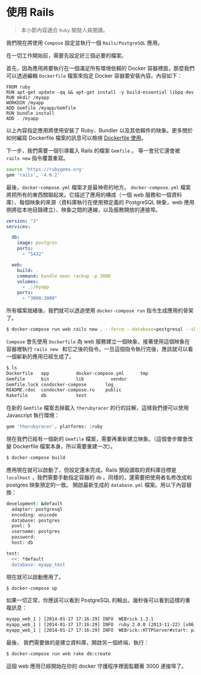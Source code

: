 # 使用 Rails

> 本小節內容適合 `Ruby` 開發人員閱讀。

我們現在將使用 `Compose` 設定並執行一個 `Rails/PostgreSQL` 應用。

在一切工作開始前，需要先設定好三個必要的檔案。

首先，因為應用將要執行在一個滿足所有環境依賴的 Docker 容器裡面，那麼我們可以透過編輯 `Dockerfile` 檔案來指定 Docker 容器要安裝內容。內容如下：

```docker
FROM ruby
RUN apt-get update -qq && apt-get install -y build-essential libpq-dev
RUN mkdir /myapp
WORKDIR /myapp
ADD Gemfile /myapp/Gemfile
RUN bundle install
ADD . /myapp
```

以上內容指定應用將使用安裝了 Ruby、Bundler 以及其依賴件的映象。更多關於如何編寫 Dockerfile 檔案的訊息可以檢視 [Dockerfile 使用](../image/dockerfile/README.md)。

下一步，我們需要一個引導載入 Rails 的檔案 `Gemfile` 。 等一會兒它還會被 `rails new` 指令覆蓋重寫。

```bash
source 'https://rubygems.org'
gem 'rails', '4.0.2'
```

最後，`docker-compose.yml` 檔案才是最神奇的地方。 `docker-compose.yml` 檔案將把所有的東西關聯起來。它描述了應用的構成（一個 web 服務和一個資料庫）、每個映象的來源（資料庫執行在使用預定義的 PostgreSQL 映象，web 應用側將從本地目錄建立）、映象之間的連線，以及服務開放的連接埠。

```yaml
version: "3"
services:

  db:
    image: postgres
    ports:
      - "5432"

  web:
    build: .
    command: bundle exec rackup -p 3000
    volumes:
      - .:/myapp
    ports:
      - "3000:3000"
```

所有檔案就緒後，我們就可以透過使用 `docker-compose run` 指令生成應用的骨架了。

```bash
$ docker-compose run web rails new . --force --database=postgresql --skip-bundle
```

`Compose` 會先使用 `Dockerfile` 為 web 服務建立一個映象，接著使用這個映象在容器裡執行 `rails new ` 和它之後的指令。一旦這個指令執行完後，應該就可以看一個嶄新的應用已經生成了。

```bash
$ ls
Dockerfile   app          docker-compose.yml      tmp
Gemfile      bin          lib          vendor
Gemfile.lock condocker-compose       log
README.rdoc  condocker-compose.ru    public
Rakefile     db           test
```

在新的 `Gemfile` 檔案去掉載入 `therubyracer` 的行的註解，這樣我們便可以使用 Javascript 執行環境：

```bash
gem 'therubyracer', platforms: :ruby
```

現在我們已經有一個新的 `Gemfile` 檔案，需要再重新建立映象。（這個會步驟會改變 Dockerfile 檔案本身，所以需要重建一次）。

```bash
$ docker-compose build
```

應用現在就可以啟動了，但設定還未完成。Rails 預設讀取的資料庫目標是 `localhost` ，我們需要手動指定容器的 `db` 。同樣的，還需要把使用者名修改成和 postgres 映象預定的一致。
開啟最新生成的 `database.yml` 檔案。用以下內容替換：

```bash
development: &default
  adapter: postgresql
  encoding: unicode
  database: postgres
  pool: 5
  username: postgres
  password:
  host: db

test:
  <<: *default
  database: myapp_test
```

現在就可以啟動應用了。

```bash
$ docker-compose up
```

如果一切正常，你應該可以看到 PostgreSQL 的輸出，幾秒後可以看到這樣的重複訊息：

```bash
myapp_web_1 | [2014-01-17 17:16:29] INFO  WEBrick 1.3.1
myapp_web_1 | [2014-01-17 17:16:29] INFO  ruby 2.0.0 (2013-11-22) [x86_64-linux-gnu]
myapp_web_1 | [2014-01-17 17:16:29] INFO  WEBrick::HTTPServer#start: pid=1 port=3000
```

最後， 我們需要做的是建立資料庫，開啟另一個終端，執行：

```bash
$ docker-compose run web rake db:create
```

這個 web 應用已經開始在你的 docker 守護程序裡面監聽著 3000 連接埠了。
